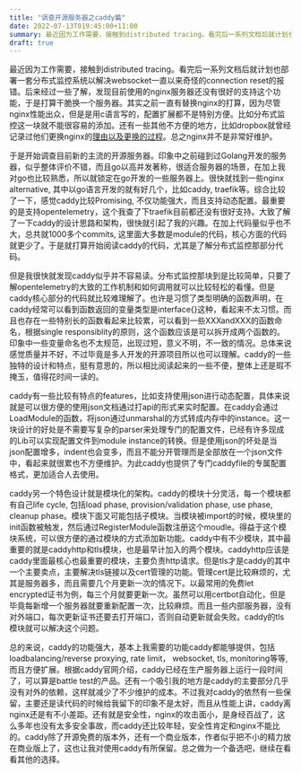 ```yaml
---
title: "调查开源服务器之caddy篇"
date: 2022-07-13T019:45:00+11:00
summary: 最近因为工作需要，接触到distributed tracing。看完后一系列文档后就计划也部署一套分布式监控系统以解决websocket一直以来奇怪的connection reset的报错。后来经过一些了解，发现目前使用的nginx服务器还没有很好的支持这个功能，于是打算干脆换一个服务器。
draft: true
---
```


最近因为工作需要，接触到distributed tracing。看完后一系列文档后就计划也部署一套分布式监控系统以解决websocket一直以来奇怪的connection reset的报错。后来经过一些了解，发现目前使用的nginx服务器还没有很好的支持这个功能，于是打算干脆换一个服务器。其实之前一直有替换nginx的打算，因为尽管nginx性能出众，但是是用c语言写的，配置扩展都不是特别方便。比如分布式监控这一块就不能很容易的添加。还有一些其他不方便的地方，比如dropbox就曾经记录过他们更换nginx的[理由以及更换的过程](https://dropbox.tech/infrastructure/how-we-migrated-dropbox-from-nginx-to-envoy)。总之nginx并不是非常好维护。

于是开始调查目前新的主流的开源服务器。印象中之前碰到过Golang开发的服务器，似乎整体评价不错，而且go以高并发著称，很适合服务器的场景，在加上我对go也比较熟悉，所以就锁定在go开发的一些服务器上。很快就找到一些nginx alternative, 其中以go语言开发的就有好几个，比如caddy, traefik等。综合比较了一下，感觉caddy比较Promising, 不仅功能强大，而且支持动态配置。最重要的是支持opentelemetry，这个我查了下traefik目前都还没有很好支持。大致了解了一下caddy的设计思路和架构，很快就引起了我的兴趣。在加上代码量似乎也不大，总共就1000多个commits, 这里面大多数是module的代码，核心方面的代码就更少了。于是就打算开始阅读caddy的代码，尤其是了解分布式监控那部分代码。

但是我很快就发现caddy似乎并不容易读。分布式监控那块到是比较简单，只要了解opentelemetry的大致的工作机制和如何调用就可以比较轻松的看懂。但是caddy核心部分的代码就比较难理解了。也许是习惯了类型明确的函数声明，在caddy经常可以看到函数返回的变量类型是interface{}这种，看起来不太习惯。而且也存在一些特别长的函数看起来比较累，可以看到一些XXXandXXX的函数命名，根据single responsiblity的原则，这个函数应该是可以拆开成两个函数的。印象中一些变量命名也不太规范，出现过短，意义不明，不一致的情况。总体来说感觉质量并不好，不过毕竟是多人开发的开源项目所以也可以理解。caddy的一些独特的设计和特点，挺有意思的，所以相比阅读起来的一些不便，整体上还是瑕不掩玉，值得花时间一读的。

caddy有一些比较有特点的features，比如支持使用json进行动态配置，具体来说就是可以很方便的使用json文档通过打api的形式来实时配置。在caddy会通过LoadModule的函数，将json通过unmarshal的方式转成内存中的instance。这一块设计的好处是不需要写复杂的parser来处理专门的配置文件，已经有许多现成的Lib可以实现配置文件到module instance的转换。但是使用json的坏处是当json配置增多，indent也会变多，而且不能分开管理而是全部放在一个json文件中，看起来就很累也不方便维护。为此caddy也提供了专门caddyfile的专属配置格式，更加适合人去使用。

caddy另一个特色设计就是模块化的架构。caddy的模块十分灵活，每一个模块都有自己life cycle, 包括load phase, provision/validation phase, use phase, cleanup phase。模块下面又可能包括子模块。当模块被import的时候，模块里的init函数被触发，然后通过RegisterModule函数注册这个moudle。得益于这个模块系统，可以很方便的通过模块的方式添加新功能。caddy中有不少模块，其中最重要的就是caddyhttp和tls模块，也是最早计加入的两个模块。caddyhttp应该是caddy里面最核心也最重要的模块，主要负责http请求。但是tls才是caddy的其中一个主要卖点，主要解决tls链接以及cert管理的功能。管理cert是比较麻烦的，尤其是服务器多，而且需要几个月更新一次的情况下。以最常用的免费let encrypted证书为例，每三个月就要更新一次。虽然可以用certbot自动化，但是毕竟每新增一个服务器就要重新配置一次，比较麻烦。而且一些内部服务器，没有对外端口，每次更新证书还要去打开端口，否则自动更新就会失败。caddy的tls模块就可以解决这个问题。

总的来说，caddy的功能强大，基本上我需要的功能caddy都能够提供，包括loadbalancing/reverse proxying, rate limit， websocket, tls, monitoring等等, 而且方便扩展。根据caddy官网介绍，caddy已经在生产服务器上运行一段时间了，可以算是battle test的产品。还有一个吸引我的地方是caddy的主要部分几乎没有对外的依赖，这样就减少了不少维护的成本。不过我对caddy的依然有一些保留，主要还是读代码的时候给我留下的印象不是太好，而且从性能上讲，caddy离nginx还是有不小差距。还有就是安全性，nginx的攻击面小，是身经百战了，这么多年也没有太多安全事故，而caddy还比较年轻，安全性肯定和nginx不能比的。caddy除了开源免费的版本外，还有一个商业版本，作者似乎把不小的精力放在商业版上了，这也让我对使用caddy有所保留。总之做为一个备选吧，继续在看看其他的选择。